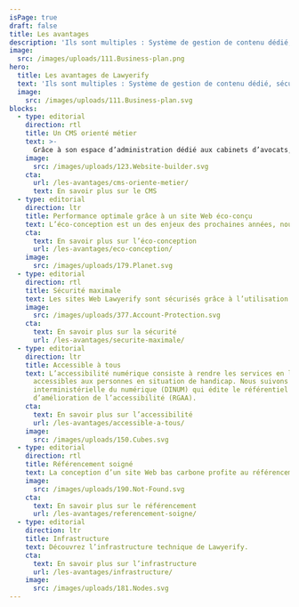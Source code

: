 ```yaml
---
isPage: true
draft: false
title: Les avantages
description: 'Ils sont multiples : Système de gestion de contenu dédié, sécurité maximale, site Web rapide, bien référencé, éco-conçu et accessible à tous.'
image:
  src: /images/uploads/111.Business-plan.png
hero:
  title: Les avantages de Lawyerify
  text: 'Ils sont multiples : Système de gestion de contenu dédié, sécurité maximale, site Web rapide, bien référencé, éco-conçu et accessible à tous.'
  image:
    src: /images/uploads/111.Business-plan.svg
blocks:
  - type: editorial
    direction: rtl
    title: Un CMS orienté métier
    text: >-
      Grâce à son espace d’administration dédié aux cabinets d’avocats, la mise à jour de contenu est facilité.
    image:
      src: /images/uploads/123.Website-builder.svg
    cta:
      url: /les-avantages/cms-oriente-metier/
      text: En savoir plus sur le CMS
  - type: editorial
    direction: ltr
    title: Performance optimale grâce à un site Web éco-conçu
    text: L’éco-conception est un des enjeux des prochaines années, nous vous expliquons pourquoi cette façon de concevoir permet d’avoir des sites Web performant et ultra-rapide.
    cta:
      text: En savoir plus sur l’éco-conception
      url: /les-avantages/eco-conception/
    image:
      src: /images/uploads/179.Planet.svg
  - type: editorial
    direction: rtl
    title: Sécurité maximale
    text: Les sites Web Lawyerify sont sécurisés grâce à l’utilisation de la technique Jamstack. Pas de langage serveur, ni de base de données.
    image:
      src: /images/uploads/377.Account-Protection.svg
    cta:
      text: En savoir plus sur la sécurité
      url: /les-avantages/securite-maximale/
  - type: editorial
    direction: ltr
    title: Accessible à tous
    text: L’accessibilité numérique consiste à rendre les services en ligne
      accessibles aux personnes en situation de handicap. Nous suivons la direction
      interministérielle du numérique (DINUM) qui édite le référentiel général
      d’amélioration de l’accessibilité (RGAA).
    cta:
      text: En savoir plus sur l’accessibilité
      url: /les-avantages/accessible-a-tous/
    image:
      src: /images/uploads/150.Cubes.svg
  - type: editorial
    direction: rtl
    title: Référencement soigné
    text: La conception d’un site Web bas carbone profite au référencement. Google favorise un site Web bien conçu et rapide.
    image:
      src: /images/uploads/190.Not-Found.svg
    cta:
      text: En savoir plus sur le référencement
      url: /les-avantages/referencement-soigne/
  - type: editorial
    direction: ltr
    title: Infrastructure
    text: Découvrez l’infrastructure technique de Lawyerify.
    cta:
      text: En savoir plus sur l’infrastructure
      url: /les-avantages/infrastructure/
    image:
      src: /images/uploads/181.Nodes.svg
---
```

